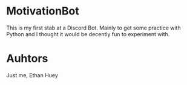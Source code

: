 # MotivationBot
This is my first stab at a Discord Bot. Mainly to get some practice with Python and I thought it would be decently fun to experiment with.

# Auhtors
Just me, Ethan Huey
